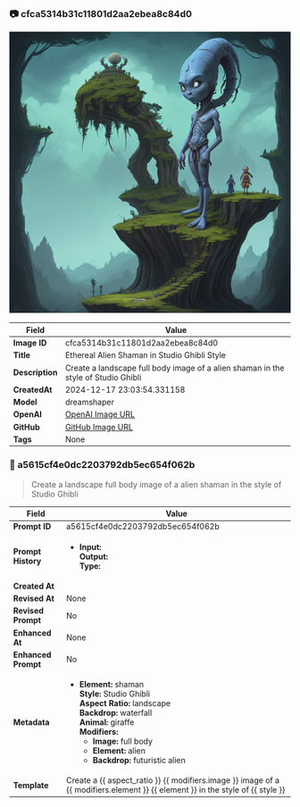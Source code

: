 

### 📷 cfca5314b31c11801d2aa2ebea8c84d0 


![data.id](./cfca5314b31c11801d2aa2ebea8c84d0.jpg)


| Field          | Value                                                                                                                     |
|----------------|---------------------------------------------------------------------------------------------------------------------------|
| **Image ID**             | cfca5314b31c11801d2aa2ebea8c84d0                                                                                                             |
| **Title**           | Ethereal Alien Shaman in Studio Ghibli Style                                                                                                       |
| **Description**           | Create a landscape full body image of a alien shaman in the style of Studio Ghibli                                                                                                       |
| **CreatedAt**        | 2024-12-17 23:03:54.331158                                                                                                        |
| **Model**        | dreamshaper                                                                                                        |
| **OpenAI**         | [OpenAI Image URL](http://192.168.1.85:8081/generated-images/b643548866458.png)                                                                                |
| **GitHub**         | [GitHub Image URL](https://raw.githubusercontent.com/Caneta-Silva/weeb/refs/heads/main/images/cfca5314b31c11801d2aa2ebea8c84d0/cfca5314b31c11801d2aa2ebea8c84d0.jpg)                                                                                |
| **Tags**       | None                                                                                                                   |

### 📜 a5615cf4e0dc2203792db5ec654f062b

> Create a landscape full body image of a alien shaman in the style of Studio Ghibli

| Field          | Value                                                                                                                                                                      |
|----------------|----------------------------------------------------------------------------------------------------------------------------------------------------------------------------|
| **Prompt ID**  | a5615cf4e0dc2203792db5ec654f062b                                                                                                                                                            |
| **Prompt History** | <ul><li>**Input:**  <br> **Output:**  <br> **Type:** </li></ul> |
| **Created At** |                                                                                                                                                    |
| **Revised At** | None                                                                                                                                                   |
| **Revised Prompt** | No                                                                                                                                                                      |
| **Enhanced At** | None                                                                                                                                                  |
| **Enhanced Prompt** | No                                                                                                                                                                    |
| **Metadata**   | <ul><li>**Element:** shaman <br> **Style:** Studio Ghibli <br> **Aspect Ratio:** landscape <br> **Backdrop:** waterfall <br> **Animal:** giraffe <br> **Modifiers:**<ul><li>**Image:** full body</li><li>**Element:** alien</li><li>**Backdrop:** futuristic alien</li></ul></li></ul> |
| **Template**   | Create a {{ aspect_ratio }} {{ modifiers.image }} image of a {{ modifiers.element }} {{ element }} in the style of {{ style }}                                                                                                                                           |


